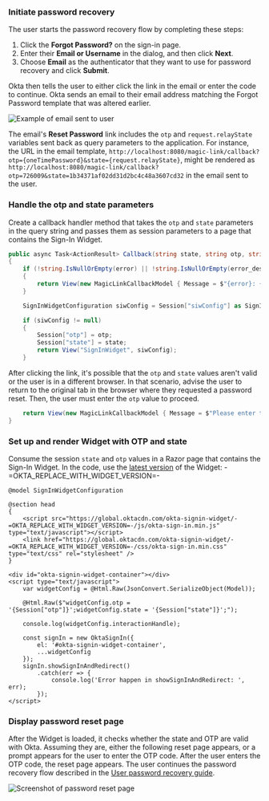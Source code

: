 ### Initiate password recovery

The user starts the password recovery flow by completing these steps:

1. Click the **Forgot Password?** on the sign-in page.
2. Enter their **Email or Username** in the dialog, and then click **Next**.
3. Choose **Email** as the authenticator that they want to use for password recovery and click **Submit**.

Okta then tells the user to either click the link in the email or enter the code to continue. Okta sends an email to their email address matching the Forgot Password template that was altered earlier.

<div class="three-quarter">

![Example of email sent to user](/img/advanced-use-cases/custom-pwd-recovery-custom-email.png)

</div>

The email's **Reset Password** link includes the `otp` and `request.relayState` variables sent back as query parameters to the application. For instance, the URL in the email template,  `http://localhost:8080/magic-link/callback?otp={oneTimePassword}&state={request.relayState}`, might be rendered as `http://localhost:8080/magic-link/callback?otp=726009&state=1b34371af02dd31d2bc4c48a3607cd32` in the email sent to the user.

### Handle the otp and state parameters

Create a callback handler method that takes the `otp` and `state` parameters in the query string and passes them as session parameters to a page that contains the Sign-In Widget.

```csharp
public async Task<ActionResult> Callback(string state, string otp, string error = null, string error_description = null)
{
    if (!string.IsNullOrEmpty(error) || !string.IsNullOrEmpty(error_description))
    {
        return View(new MagicLinkCallbackModel { Message = $"{error}: {error_description}" });
    }

    SignInWidgetConfiguration siwConfig = Session["siwConfig"] as SignInWidgetConfiguration;

    if (siwConfig != null)
    {
        Session["otp"] = otp;
        Session["state"] = state;
        return View("SignInWidget", siwConfig);
    }
```

After clicking the link, it's possible that the `otp` and `state` values aren't valid or the user is in a different browser. In that scenario, advise the user to return to the original tab in the browser where they requested a password reset. Then, the user must enter the `otp` value to proceed.

```csharp
    return View(new MagicLinkCallbackModel { Message = $"Please enter the OTP '{otp}' in the original browser tab to finish the flow." });
}
```

### Set up and render Widget with OTP and state

Consume the session `state` and `otp` values in a Razor page that contains the Sign-In Widget. In the code, use the [latest version](https://github.com/okta/okta-signin-widget/releases/) of the Widget: -=OKTA_REPLACE_WITH_WIDGET_VERSION=-

```razor
@model SignInWidgetConfiguration

@section head
{
    <script src="https://global.oktacdn.com/okta-signin-widget/-=OKTA_REPLACE_WITH_WIDGET_VERSION=-/js/okta-sign-in.min.js" type="text/javascript"></script>
    <link href="https://global.oktacdn.com/okta-signin-widget/-=OKTA_REPLACE_WITH_WIDGET_VERSION=-/css/okta-sign-in.min.css" type="text/css" rel="stylesheet" />
}

<div id="okta-signin-widget-container"></div>
<script type="text/javascript">
    var widgetConfig = @Html.Raw(JsonConvert.SerializeObject(Model));

    @Html.Raw($"widgetConfig.otp = '{Session["otp"]}';widgetConfig.state = '{Session["state"]}';");

    console.log(widgetConfig.interactionHandle);

    const signIn = new OktaSignIn({
        el: '#okta-signin-widget-container',
        ...widgetConfig
    });
    signIn.showSignInAndRedirect()
        .catch(err => {
            console.log('Error happen in showSignInAndRedirect: ', err);
        });
</script>
```

### Display password reset page

After the Widget is loaded, it checks whether the state and OTP are valid with Okta. Assuming they are, either the following reset page appears, or a prompt appears for the user to enter the OTP code. After the user enters the OTP code, the reset page appears. The user continues the password recovery flow described in the [User password recovery guide](/docs/guides/oie-embedded-sdk-use-case-pwd-recovery-mfa/aspnet/main/).

<div class="half border">

![Screenshot of password reset page](/img/advanced-use-cases/dotnet-custom-pwd-recovery-custom-siw-reset-pwd-page.png)

</div>
